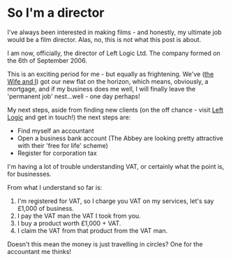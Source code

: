 # So I'm a director

I've always been interested in making films - and honestly, my ultimate job would be a film director.  Alas, no, this is not what this post is about.

I am now, officially, the director of Left Logic Ltd.  The company formed on the 6th of September 2006.


<!--more-->

This is an exciting period for me - but equally as frightening.  We've ([the Wife and I](/index.php/about)) got our new flat on the horizon, which means, obviously, a mortgage, and if my business does me well, I will finally leave the 'permanent job' nest...well - one day perhaps!

My next steps, aside from finding new clients (on the off chance - visit [Left Logic](http://leftlogic.com) and get in touch!) the next steps are:

* Find myself an accountant
* Open a business bank account (The Abbey are looking pretty attractive with their 'free for life' scheme)
* Register for corporation tax

I'm having a lot of trouble understanding VAT, or certainly what the point is, for businesses.

From what I understand so far is:

1. I'm registered for VAT, so I charge you VAT on my services, let's say £1,000 of business.
2. I pay the VAT man the VAT I took from you.
3. I buy a product worth £1,000 + VAT.
4. I claim the VAT from that product from the VAT man.

Doesn't this mean the money is just travelling in circles?  One for the accountant me thinks!